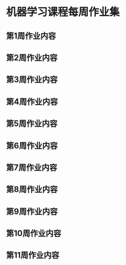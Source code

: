 # 机器学习课程每周作业集
## 第1周作业内容
## 第2周作业内容
## 第3周作业内容
## 第4周作业内容
## 第5周作业内容
## 第6周作业内容
## 第7周作业内容
## 第8周作业内容
## 第9周作业内容
## 第10周作业内容
## 第11周作业内容
